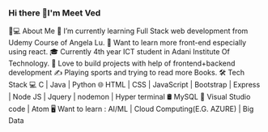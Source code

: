 ### Hi there 👋I'm Meet Ved

👨💻 About Me
🔭   I’m currently learning Full Stack web development from Udemy Course of Angela Lu.
🤔   Want to learn more front-end especially using react.
🎓   Currently 4th year ICT student in Adani Institute Of Technology.
💼   Love to build projects with help of frontend+backend development
✍️   Playing sports  and trying to read more Books.
🛠   Tech Stack
💻   C | Java | Python 
🌐    HTML | CSS | JavaScript | Bootstrap | Express | Node JS | Jquery | nodemon | Hyper terminal 
🛢   MySQL
🔧   Visual Studio code | Atom 
🖥   Want to learn : AI/ML | Cloud Computing(E.G. AZURE) | Big Data

